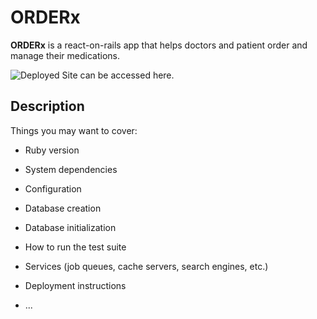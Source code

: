 # ORDERx

**ORDERx** is a react-on-rails app that helps doctors and patient order and manage their medications.

![Deployed Site](https://confident-keller-484552.netlify.app/) can be accessed here.

## Description

Things you may want to cover:

* Ruby version

* System dependencies

* Configuration

* Database creation

* Database initialization

* How to run the test suite

* Services (job queues, cache servers, search engines, etc.)

* Deployment instructions

* ...

